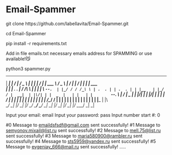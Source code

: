 # Email-Spammer
<p> git clone https://github.com/Iabellavita/Email-Spammer.git </p>
<p> cd Email-Spammer </p>
<p> pip install -r requirements.txt </p>
<p>Add in file emails.txt necessary emails address for SPAMMING or use available!😼</p>
<p> python3 spammer.py </p>

 _____  ___  ___   ___    _____   _         _____  ______    ___   ___  ___ ___  ___  _____  ______
|  ___| |  \/  |  / _ \  |_   _| | |       /  ___| | ___ \  / _ \  |  \/  | |  \/  | |  ___| | ___ \
| |__   | .  . | / /_\ \   | |   | |       \ `--.  | |_/ / / /_\ \ | .  . | | .  . | | |__   | |_/ /
|  __|  | |\/| | |  _  |   | |   | |        `--. \ |  __/  |  _  | | |\/| | | |\/| | |  __|  |    /
| |___  | |  | | | | | |  _| |_  | |____   /\__/ / | |     | | | | | |  | | | |  | | | |___  | |\ \
\____/  \_|  |_/ \_| |_/  \___/  \_____/   \____/  \_|     \_| |_/ \_|  |_/ \_|  |_/ \____/  \_| \_|



Input your email: email
Input your password: pass
Input number start #: 0

#0  Message to emaildsfsdf@gmail.com
 sent successfully!
#1  Message to semyonov.mixail@list.ru
 sent successfully!
#2  Message to mell.75@list.ru
 sent successfully!
#3  Message to maria580900@rambler.ru
 sent successfully!
#4  Message to sts5959@yandex.ru
 sent successfully!
#5  Message to evgeniay_666@mail.ru
 sent successfully!
 .....

